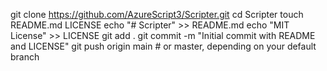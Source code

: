 git clone https://github.com/AzureScript3/Scripter.git
cd Scripter
touch README.md LICENSE
echo "# Scripter" >> README.md
echo "MIT License" >> LICENSE
git add .
git commit -m "Initial commit with README and LICENSE"
git push origin main  # or master, depending on your default branch
